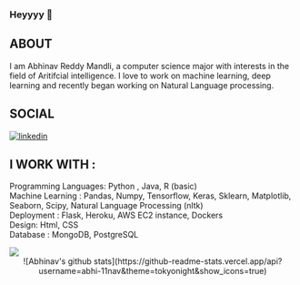 ### Heyyyy 👋

## ABOUT 
I am Abhinav Reddy Mandli, a computer science major with interests in the field of Aritifcial intelligence. I love to work on machine learning, deep learning and recently began working on Natural Language processing. 

<!--
**abhi-11nav/abhi-11nav** is a ✨ _special_ ✨ repository because its `README.md` (this file) appears on your GitHub profile.
-->

## SOCIAL
<div class="badge-base LI-profile-badge" data-locale="en_US" data-size="medium" data-theme="dark" data-type="VERTICAL" data-vanity="abhinav-mandli" data-version="v1"><a class="badge-base__link LI-simple-link" href="https://ca.linkedin.com/in/abhinav-mandli?trk=profile-badge"><img src="https://img.shields.io/badge/LinkedIn-0077B5?style=for-the-badge&logo=linkedin&logoColor=white" alt="linkedin"></a></div>
                   
## I WORK WITH :<br>
Programming Languages: Python , Java, R (basic) <br>
Machine Learning : Pandas, Numpy, Tensorflow, Keras, Sklearn, Matplotlib, Seaborn, Scipy, Natural Language Processing (nltk)<br>
Deployment : Flask, Heroku, AWS EC2 instance, Dockers <br>
Design: Html, CSS <br>
Database : MongoDB, PostgreSQL <br>


<img src="https://img.shields.io/badge/TensorFlow-FF6F00?style=for-the-badge&logo=tensorflow&logoColor=white">

<center> ![Abhinav's github stats](https://github-readme-stats.vercel.app/api?username=abhi-11nav&theme=tokyonight&show_icons=true) </center>

